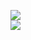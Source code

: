 [![](https://img.shields.io/badge/Made%20With-Github%20Spray-lightgrey.svg?style=for-the-badge&logo=github)](https://github.com/Annihil/github-spray#32636)  
[![](https://i.imgur.com/2DrTn0Z.gif)](https://github.com/Annihil/github-spray)